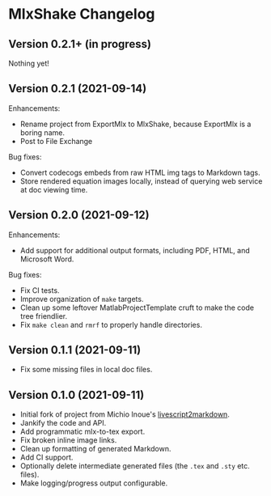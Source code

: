 MlxShake Changelog
================================

Version 0.2.1+ (in progress)
------------------------------

Nothing yet!

Version 0.2.1 (2021-09-14)
------------------------------

Enhancements:

* Rename project from ExportMlx to MlxShake, because ExportMlx is a boring name.
* Post to File Exchange

Bug fixes:

* Convert codecogs embeds from raw HTML img tags to Markdown tags.
* Store rendered equation images locally, instead of querying web service at doc viewing time.

Version 0.2.0 (2021-09-12)
------------------------------

Enhancements:

* Add support for additional output formats, including PDF, HTML, and Microsoft Word.

Bug fixes:

* Fix CI tests.
* Improve organization of `make` targets.
* Clean up some leftover MatlabProjectTemplate cruft to make the code tree friendlier.
* Fix `make clean` and `rmrf` to properly handle directories.

Version 0.1.1 (2021-09-11)
------------------------------

* Fix some missing files in local doc files.

Version 0.1.0 (2021-09-11)
------------------------------

* Initial fork of project from Michio Inoue's [livescript2markdown](https://github.com/minoue-xx/livescript2markdown).
* Jankify the code and API.
* Add programmatic mlx-to-tex export.
* Fix broken inline image links.
* Clean up formatting of generated Markdown.
* Add CI support.
* Optionally delete intermediate generated files (the `.tex` and `.sty` etc. files).
* Make logging/progress output configurable.
